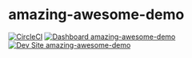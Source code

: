 # amazing-awesome-demo

[![CircleCI](https://circleci.com/gh/greg-1-anderson/amazing-awesome-demo.svg?style=shield)](https://circleci.com/gh/greg-1-anderson/amazing-awesome-demo)
[![Dashboard amazing-awesome-demo](https://img.shields.io/badge/dashboard-amazing_awesome_demo-yellow.svg)](https://dashboard.pantheon.io/sites/2b074562-c074-458e-b769-59a6c739cce7#dev/code)
[![Dev Site amazing-awesome-demo](https://img.shields.io/badge/site-amazing_awesome_demo-blue.svg)](http://dev-amazing-awesome-demo.pantheonsite.io/)